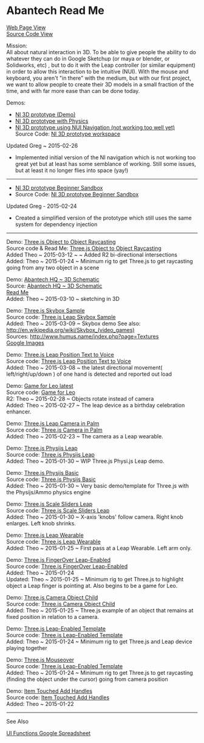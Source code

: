 Abantech Read Me
===
[Web Page View]( http://abantech.github.io/index.html )  
[Source Code View]( https://github.com/abantech/abantech.github.io/ )

Mission:  
All about natural interaction in 3D. To be able to give people the ability to do whatever they can do in Google Sketchup (or maya or blender, or Solidworks, etc) , but to do it with the Leap controller (or similar equipment) in order to allow this interaction to be intuitive (NUI). With the mouse and keyboard, you aren't "in there" with the medium, but with our first project, we want to allow people to create their 3D models in a small fraction of the time, and with far more ease than can be done today.



Demos: 

- [NI 3D prototype (Demo)]( http://abantech.github.io/NI3DPrototype/main.html )  
- [NI 3D prototype with Physics]( http://abantech.github.io/NI3DPrototype/PhysicsEnabled.html )  
- [NI 3D prototype using NUI Navigation (not working too well yet)]( http://abantech.github.io/NI3DPrototype/NUINavigation.html )  
Source Code: [NI 3D prototype workspace]( https://github.com/Abantech/abantech.github.io/tree/master/NI3DPrototype )  

Updated Greg ~ 2015-02-26
 
 - Implemented initial version of the NI navigation which is not working too great yet but at least has some semblance of working. Still some issues, but at least it no longer flies into space (yay!)

***

 - [NI 3D prototype Beginner Sandbox]( http://abantech.github.io/NI3DPrototype/BeginnerSandbox.html )  
 - Source Code: [NI 3D prototype Beginner Sandbox]( https://github.com/Abantech/abantech.github.io/blob/master/NI3DPrototype/BeginnerSandbox.html )

Updated Greg - 2015-02-24

 - Created a simplified version of the prototype which still uses the same system for dependency injection
 
 
***

Demo: [Three.js Object to Object Raycasting]( http://abantech.github.io/interaction-studies/threejs-object-to-object-raycasting/r2/threejs-object-to-object-raycasting.html )  
Source code & Read Me: [Three.js Object to Object Raycasting]( https://github.com/Abantech/abantech.github.io/blob/master/interaction-studies/threejs-object-to-object-raycasting/ )  
Added Theo ~ 2015-03-12 ~ ~ Added R2 bi-directional intersections  
Added: Theo ~ 2015-01-24 ~ Minimum rig to get Three.js to get raycasting going from any two object in a scene


Demo: [Abantech HQ ~ 3D Schematic]( http://abantech.github.io/interaction-studies/abantech-hq/r1/abantech-hq.html )  
Source: [Abantech HQ ~ 3D Schematic]( http://github.com/Abantech/abantech.github.io/blob/master/interaction-studies/abantech-hq/r1/abantech-hq.html )  
[Read Me]( http://github.com/Abantech/abantech.github.io/blob/master/interaction-studies/abantech-hq/readme.md )  
Added: Theo ~ 2015-03-10 ~ sketching in 3D

Demo: [Three.js Skybox Sample]( http://abantech.github.io/interaction-studies/threejs-skybox/r1/template-skybox.html )  
Source code: [Three.js Leap Skybox Sample]( https://github.com/Abantech/abantech.github.io/blob/master/interaction-studies/threejs-skybox/ )  
Added: Theo ~ 2015-03-09 ~ Skybox demo
See also:  
<http://en.wikipedia.org/wiki/Skybox_(video_games)>  
Sources:
<http://www.humus.name/index.php?page=Textures>  
[Google Images]( https://www.google.com/search?q=skybox&tbm=isch&tbo=u&source=univ&sa=X&ei=sjz-VPmYHdbaoASxo4LACg&ved=0CEsQsAQ&biw=1855&bih=995 )
 

Demo: [Three.js Leap Position Text to Voice]( http://abantech.github.io/threejs-leap-position-text-to-voice/r1/threejs-leap-position-text-to-voice.html )  
Source code: [Three.js Leap Position Text to Voice]( https://github.com/Abantech/abantech.github.io/blob/master/threejs-leap-position-text-to-voice/ )  
Added: Theo ~ 2015-03-08 ~ the latest directional movement( left/right/up/down ) of one hand is detected and reported out load  

Demo: [Game for Leo latest]( http://abantech.github.io/game-for-leo/latest/ )  
Source code: [Game for Leo]( https://github.com/Abantech/abantech.github.io/blob/master/game-for-leo )  
R2: Theo ~ 2015-02-28 ~ Objects rotate instead of camera  
Added: Theo ~ 2015-02-27 ~ The leap device as a birthday celebration enhancer.

Demo: [Three.js Leap Camera in Palm]( http://abantech.github.io/threejs-leap-camera-in-palm/r1/threejs-leap-camera-in-palm.html )  
Source code: [Three.js Camera in Palm]( https://github.com/Abantech/abantech.github.io/blob/master/threejs-leap-camera-in-palm )  
Added: Theo ~ 2015-02-23 ~ The camera as a Leap wearable.

Demo: [Three.js Physijs Leap]( http://abantech.github.io/threejs-physijs-leap/r1/threejs-physijs-leap.html )  
Source code: [Three.js Physijs Leap]( https://github.com/Abantech/abantech.github.io/blob/master/threejs-physijs-leap )  
Added: Theo ~ 2015-01-30 ~ WIP Three.js Physi.js Leap demo.

Demo: [Three.js Physijs Basic]( http://abantech.github.io/threejs-physijs-basic/r1/threejs-physijs-basic.html )  
Source code: [Three.js Physijs Basic]( https://github.com/Abantech/abantech.github.io/blob/master/threejs-physijs-basic )  
Added: Theo ~ 2015-01-30 ~ Very basic demo/template for Three.js with the Physijs/Ammo physics engine

Demo: [Three.js Scale Sliders Leap]( http://abantech.github.io/threejs-scale-sliders-leap/r1/threejs-scale-sliders-leap.html )  
Source code: [Three.js Scale Sliders Leap]( https://github.com/Abantech/abantech.github.io/blob/master/threejs-scale-sliders-leap )  
Added: Theo ~ 2015-01-30 ~ X-axis 'knobs' follow camera. Right knob enlarges. Left knob shrinks.

Demo: [Three.js Leap Wearable]( http://abantech.github.io/threejs-leap-wearable/r1/threejs-leap-wearable.html )  
Source code: [Three.js Leap Wearable]( https://github.com/Abantech/abantech.github.io/blob/master/threejs-leap-wearable )  
Added: Theo ~ 2015-01-25 ~ First pass at a Leap Wearable. Left arm only.

Demo: [Three.js FingerOver Leap-Enabled]( http://abantech.github.io/threejs-mouseover-leap-enabled/r1/threejs-mouseover-leap-enabled.html )  
Source code: [Three.js FingerOver Leap-Enabled]( https://github.com/Abantech/abantech.github.io/blob/master/threejs-mouseover-leap-enabled/ )  
Added: Theo ~ 2015-01-24  
Updated: Theo ~ 2015-01-25 ~ Minimum rig to get Three.js to highlight object a Leap finger is pointing at. Also begins to be a game for Leo. 

Demo: [Three.js Camera Object Child]( http://abantech.github.io/threejs-camera-object-child/r1/threejs-camera-object-child.html )  
Source code: [Three.js Camera Object Child]( https://github.com/Abantech/abantech.github.io/blob/master/threejs-camera-object-child )  
Added: Theo ~ 2015-01-25 ~ Three.js example of an object that remains at fixed position in relation to a camera.

Demo: [Three.js Leap-Enabled Template]( http://abantech.github.io/threejs-leap-enabled-template/r1/threejs-leap-enabled-template.html )  
Source code: [Three.js Leap-Enabled Template]( https://github.com/Abantech/abantech.github.io/blob/master/threejs-leap-enabled-template/ )  
Added: Theo ~ 2015-01-24 ~ Minimum rig to get Three.js and Leap device playing together

Demo: [Three.js Mouseover]( http://abantech.github.io/threejs-mouseover/r1/threejs-mouseover.html )  
Source code: [Three.js Leap-Enabled Template]( https://github.com/Abantech/abantech.github.io/blob/master/threejs-mouseover/ )  
Added: Theo ~ 2015-01-24 ~ Minimum rig to get Three.js to get raycasting (finding the object under the cursor) going from camera position

Demo: [Item Touched Add Handles]( http://abantech.github.io/item-touched-add-handles/r1/item-touched-add-handles-r1.html )  
Source code: [Item Touched Add Handles]( https://github.com/Abantech/abantech.github.io/blob/master/item-touched-add-handles/r1/item-touched-add-handles-r1.html )  
Added: Theo ~ 2015-01-22


***

See Also

[UI Functions Google Spreadsheet]( https://docs.google.com/a/abantech.net/spreadsheets/d/1skBOHfMX3LZ_gv2S56IFMq_Ht_X6t1KnvRIzo_ihxXQ/edit#gid=1786159030 )


